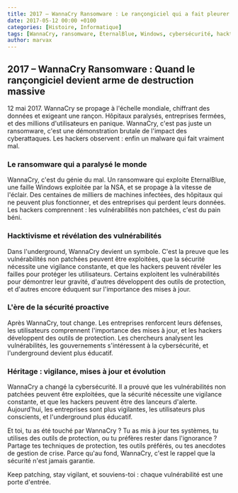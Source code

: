 ```yaml
---
title: 2017 – WannaCry Ransomware : Le rançongiciel qui a fait pleurer le monde
date: 2017-05-12 00:00 +0100
categories: [Histoire, Informatique]
tags: [WannaCry, ransomware, EternalBlue, Windows, cybersécurité, hacktivisme, underground]
author: marvax
---
```


## 2017 – WannaCry Ransomware : Quand le rançongiciel devient arme de destruction massive

12 mai 2017. WannaCry se propage à l'échelle mondiale, chiffrant des données et exigeant une rançon. Hôpitaux paralysés, entreprises fermées, et des millions d'utilisateurs en panique. WannaCry, c'est pas juste un ransomware, c'est une démonstration brutale de l'impact des cyberattaques. Les hackers observent : enfin un malware qui fait vraiment mal.

### Le ransomware qui a paralysé le monde

WannaCry, c'est du génie du mal. Un ransomware qui exploite EternalBlue, une faille Windows exploitée par la NSA, et se propage à la vitesse de l'éclair. Des centaines de milliers de machines infectées, des hôpitaux qui ne peuvent plus fonctionner, et des entreprises qui perdent leurs données. Les hackers comprennent : les vulnérabilités non patchées, c'est du pain béni.

### Hacktivisme et révélation des vulnérabilités

Dans l'underground, WannaCry devient un symbole. C'est la preuve que les vulnérabilités non patchées peuvent être exploitées, que la sécurité nécessite une vigilance constante, et que les hackers peuvent révéler les failles pour protéger les utilisateurs. Certains exploitent les vulnérabilités pour démontrer leur gravité, d'autres développent des outils de protection, et d'autres encore éduquent sur l'importance des mises à jour.

### L'ère de la sécurité proactive

Après WannaCry, tout change. Les entreprises renforcent leurs défenses, les utilisateurs comprennent l'importance des mises à jour, et les hackers développent des outils de protection. Les chercheurs analysent les vulnérabilités, les gouvernements s'intéressent à la cybersécurité, et l'underground devient plus éducatif.

### Héritage : vigilance, mises à jour et évolution

WannaCry a changé la cybersécurité. Il a prouvé que les vulnérabilités non patchées peuvent être exploitées, que la sécurité nécessite une vigilance constante, et que les hackers peuvent être des lanceurs d'alerte. Aujourd'hui, les entreprises sont plus vigilantes, les utilisateurs plus conscients, et l'underground plus éducatif.

Et toi, tu as été touché par WannaCry ? Tu as mis à jour tes systèmes, tu utilises des outils de protection, ou tu préfères rester dans l'ignorance ? Partage tes techniques de protection, tes outils préférés, ou tes anecdotes de gestion de crise. Parce qu'au fond, WannaCry, c'est le rappel que la sécurité n'est jamais garantie.

Keep patching, stay vigilant, et souviens-toi : chaque vulnérabilité est une porte d'entrée.